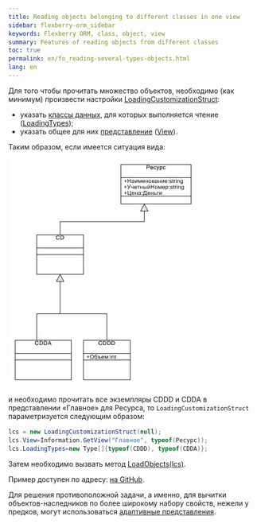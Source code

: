 ```yaml
---
title: Reading objects belonging to different classes in one view
sidebar: flexberry-orm_sidebar
keywords: Flexberry ORM, class, object, view
summary: Features of reading objects from different classes
toc: true
permalink: en/fo_reading-several-types-objects.html
lang: en
---
```


Для того чтобы прочитать множество объектов, необходимо (как минимум) произвести настройки [LoadingCustomizationStruct](fo_loading-customization-struct.html):

* указать [классы данных](fo_data-object.html), для которых выполняется чтение ([LoadingTypes](fo_loading-customization-struct.html));
* указать общее для них [представление](fd_view-definition.html) ([View](fo_loading-customization-struct.html)).

Таким образом, если имеется ситуация вида:

![](/images/pages/products/flexberry-orm/additional-features/primer-8.jpg)

и необходимо прочитать все экземпляры CDDD и CDDA в представлении «Главное» для Ресурса, то `LoadingCustomizationStruct` параметризуется следующим образом:

```csharp
lcs = new LoadingCustomizationStruct(null);			
lcs.View=Information.GetView("Главное", typeof(Ресурс));
lcs.LoadingTypes=new Type[]{typeof(CDDD), typeof(CDDA)};
```

Затем необходимо вызвать метод [LoadObjects(lcs)](fo_data-service.html).

Пример доступен по адресу: [на GitHub](https://github.com/Flexberry/FlexberryORM-DemoApp/blob/master/FlexberryORM/CDLIB/CDADMTEST/Form1.cs).

Для решения противоположной задачи, а именно, для вычитки объектов-наследников по более широкому набору свойств, нежели у предков, могут использоваться [адаптивные представления](fo_adaptive-views-details.html).
